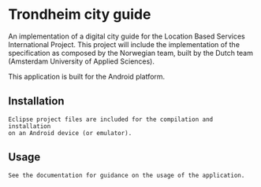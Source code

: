 Trondheim city guide
=============

An implementation of a digital city guide for the Location Based Services
International Project. This project will include the implementation of the
specification as composed by the Norwegian team, built by the Dutch team
(Amsterdam University of Applied Sciences).

This application is built for the Android platform.

Installation
-----------

    Eclipse project files are included for the compilation and installation
    on an Android device (or emulator).

Usage
-----

    See the documentation for guidance on the usage of the application.
